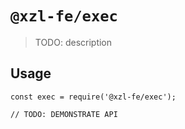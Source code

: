 # `@xzl-fe/exec`

> TODO: description

## Usage

```
const exec = require('@xzl-fe/exec');

// TODO: DEMONSTRATE API
```
